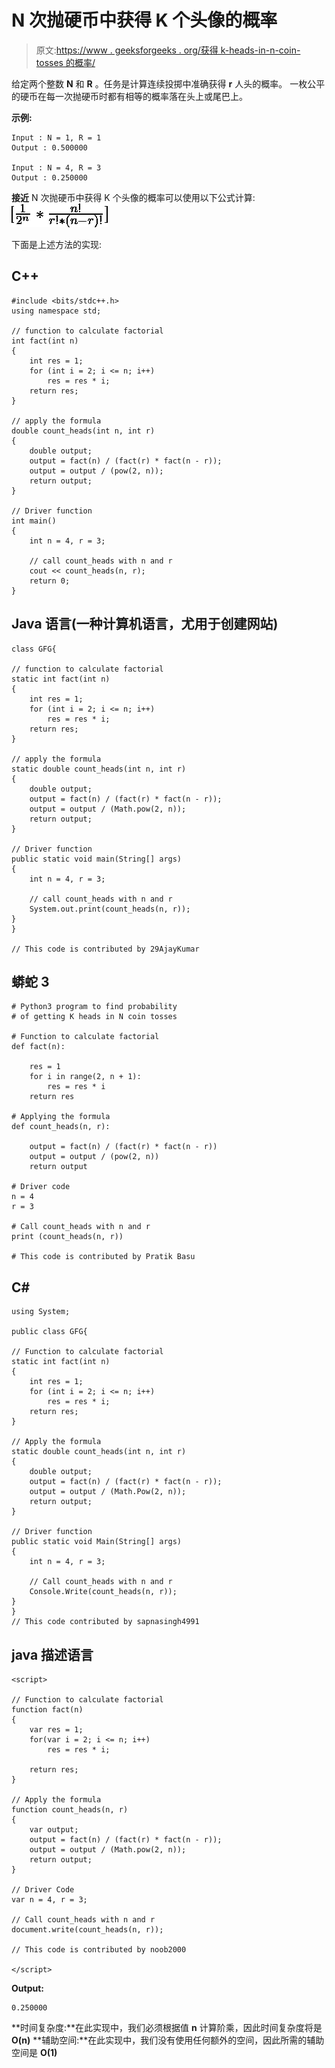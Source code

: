 # N 次抛硬币中获得 K 个头像的概率

> 原文:[https://www . geeksforgeeks . org/获得 k-heads-in-n-coin-tosses 的概率/](https://www.geeksforgeeks.org/probability-of-getting-k-heads-in-n-coin-tosses/)

给定两个整数 **N** 和 **R** 。任务是计算连续投掷中准确获得 **r** 人头的概率。
一枚公平的硬币在每一次抛硬币时都有相等的概率落在头上或尾巴上。

**示例:**

```
Input : N = 1, R = 1 
Output : 0.500000 

Input : N = 4, R = 3
Output : 0.250000 
```

**接近**
N 次抛硬币中获得 K 个头像的概率可以使用以下公式计算:
![[\frac{1}{2^n} * \frac{n!}{ r! * (n-r)!}]  ](img/4ae2bd67a2b0acfc02d32c092937b647.png "Rendered by QuickLaTeX.com")

下面是上述方法的实现:

## C++

```
#include <bits/stdc++.h>
using namespace std;

// function to calculate factorial
int fact(int n)
{
    int res = 1;
    for (int i = 2; i <= n; i++)
        res = res * i;
    return res;
}

// apply the formula
double count_heads(int n, int r)
{
    double output;
    output = fact(n) / (fact(r) * fact(n - r));
    output = output / (pow(2, n));
    return output;
}

// Driver function
int main()
{
    int n = 4, r = 3;

    // call count_heads with n and r
    cout << count_heads(n, r);
    return 0;
}
```

## Java 语言(一种计算机语言，尤用于创建网站)

```
class GFG{

// function to calculate factorial
static int fact(int n)
{
    int res = 1;
    for (int i = 2; i <= n; i++)
        res = res * i;
    return res;
}

// apply the formula
static double count_heads(int n, int r)
{
    double output;
    output = fact(n) / (fact(r) * fact(n - r));
    output = output / (Math.pow(2, n));
    return output;
}

// Driver function
public static void main(String[] args)
{
    int n = 4, r = 3;

    // call count_heads with n and r
    System.out.print(count_heads(n, r));
}
}

// This code is contributed by 29AjayKumar
```

## 蟒蛇 3

```
# Python3 program to find probability
# of getting K heads in N coin tosses

# Function to calculate factorial
def fact(n):

    res = 1
    for i in range(2, n + 1):
        res = res * i
    return res

# Applying the formula
def count_heads(n, r):

    output = fact(n) / (fact(r) * fact(n - r))
    output = output / (pow(2, n))
    return output

# Driver code
n = 4
r = 3

# Call count_heads with n and r
print (count_heads(n, r))

# This code is contributed by Pratik Basu
```

## C#

```
using System;

public class GFG{

// Function to calculate factorial
static int fact(int n)
{
    int res = 1;
    for (int i = 2; i <= n; i++)
        res = res * i;
    return res;
}

// Apply the formula
static double count_heads(int n, int r)
{
    double output;
    output = fact(n) / (fact(r) * fact(n - r));
    output = output / (Math.Pow(2, n));
    return output;
}

// Driver function
public static void Main(String[] args)
{
    int n = 4, r = 3;

    // Call count_heads with n and r
    Console.Write(count_heads(n, r));
}
}
// This code contributed by sapnasingh4991
```

## java 描述语言

```
<script>

// Function to calculate factorial
function fact(n)
{
    var res = 1;
    for(var i = 2; i <= n; i++)
        res = res * i;

    return res;
}

// Apply the formula
function count_heads(n, r)
{
    var output;
    output = fact(n) / (fact(r) * fact(n - r));
    output = output / (Math.pow(2, n));
    return output;
}

// Driver Code
var n = 4, r = 3;

// Call count_heads with n and r
document.write(count_heads(n, r));

// This code is contributed by noob2000

</script>
```

**Output:** 

```
0.250000
```

**时间复杂度:**在此实现中，我们必须根据值 **n** 计算阶乘，因此时间复杂度将是 **O(n)**
**辅助空间:**在此实现中，我们没有使用任何额外的空间，因此所需的辅助空间是 **O(1)**